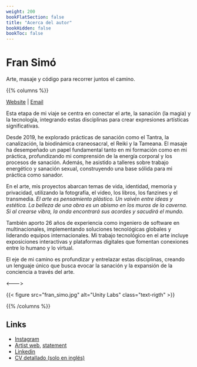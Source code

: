 ```yaml
---
weight: 200
bookFlatSection: false
title: "Acerca del autor"
bookHidden: false
bookToc: false
---
```


# Fran Simó

Arte, masaje y código para recorrer juntos el camino.

{{% columns %}}

[Website](https://fransimo.info) | [Email](mailto:contact@fransimo.info)

Esta etapa de mi viaje se centra en conectar el arte, la sanación (la magia) y la tecnología, integrando estas
disciplinas para crear expresiones artísticas significativas.

Desde 2019, he explorado prácticas de sanación como el Tantra, la canalización, la biodinámica craneosacral, el Reiki y
la Tameana. El masaje ha desempeñado un papel fundamental tanto en mi formación como en mi práctica, profundizando mi
comprensión de la energía corporal y los procesos de sanación. Además, he asistido a talleres sobre trabajo energético y
sanación sexual, construyendo una base sólida para mi práctica como sanador.

En el arte, mis proyectos abarcan temas de vida, identidad, memoria y privacidad, utilizando la fotografía, el video,
los libros, los fanzines y el transmedia. _El arte es pensamiento plástico. Un vaivén entre ideas y estética. La belleza
de una obra es un abismo en los muros de la caverna. Si al crearse vibra, la onda encontrará sus acordes y sacudirá el
mundo._

También aporto 26 años de experiencia como ingeniero de software en multinacionales, implementando soluciones
tecnológicas globales y liderando equipos internacionales. Mi trabajo tecnológico en el arte incluye exposiciones
interactivas y plataformas digitales que fomentan conexiones entre lo humano y lo virtual.

El eje de mi camino es profundizar y entrelazar estas disciplinas, creando un lenguaje único que busca evocar la
sanación y la expansión de la conciencia a través del arte.

<--->

{{< figure src="fran_simo.jpg" alt="Unity Labs" class="text-rigth" >}}

{{% /columns %}}

## Links

- [Instagram](https://www.instagram.com/fransimo)
- [Artist web](https://fransimo.info/), [statement](https://fransimo.info/es/statement/)
- [Linkedin](https://www.linkedin.com/in/fransimo/)
- [CV detallado (solo en inglés)](detailed_cv.md)







